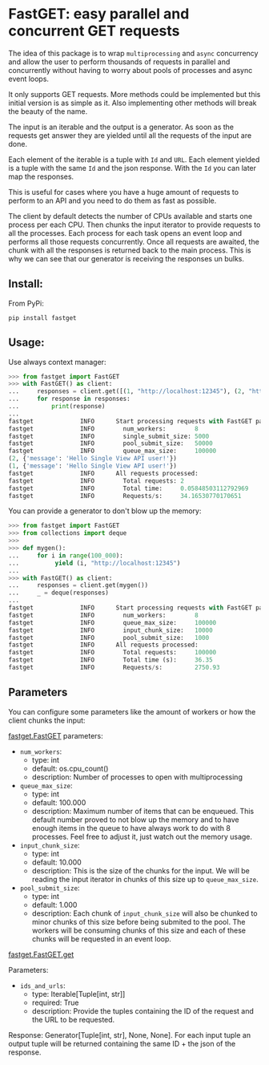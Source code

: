 # FastGET: easy parallel and concurrent GET requests

The idea of this package is to wrap `multiprocessing` and `async` concurrency and allow the user to perform thousands of requests in parallel and concurrently without having to worry about pools of processes and async event loops.

It only supports GET requests. More methods could be implemented but this initial version is as simple as it. Also implementing other methods will break the beauty of the name.

The input is an iterable and the output is a generator. As soon as the requests get answer they are yielded until all the requests of the input are done.

Each element of the iterable is a tuple with `Id` and `URL`.
Each element yielded is a tuple with the same `Id` and the json response. With the `Id` you can
later map the responses.

This is useful for cases where you have a huge amount of requests to perform to an API and you
need to do them as fast as possible.

The client by default detects the number of CPUs available and starts one process per each CPU.
Then chunks the input iterator to provide requests to all the processes.
Each process for each task opens an event loop and performs all those requests concurrently. Once
all requests are awaited, the chunk with all the responses is returned back to the main process.
This is why we can see that our generator is receiving the responses un bulks.

## Install:

From PyPi:
```
pip install fastget
```

## Usage:

Use always context manager:

``` python
>>> from fastget import FastGET
>>> with FastGET() as client:
...     responses = client.get([(1, "http://localhost:12345"), (2, "http://localhost:12345")])
...     for response in responses:
...         print(response)
... 
fastget             INFO      Start processing requests with FastGET parameters:
fastget             INFO        num_workers:        8
fastget             INFO        single_submit_size: 5000
fastget             INFO        pool_submit_size:   50000
fastget             INFO        queue_max_size:     100000
(2, {'message': 'Hello Single View API user!'})
(1, {'message': 'Hello Single View API user!'})
fastget             INFO      All requests processed:
fastget             INFO        Total requests: 2
fastget             INFO        Total time:     0.05848503112792969
fastget             INFO        Requests/s:     34.16530770170651
```

You can provide a generator to don't blow up the memory:
``` python
>>> from fastget import FastGET
>>> from collections import deque
>>> 
>>> def mygen():
...     for i in range(100_000):
...          yield (i, "http://localhost:12345")
... 
>>> with FastGET() as client:
...     responses = client.get(mygen())
...     _ = deque(responses)
... 
fastget             INFO      Start processing requests with FastGET parameters:
fastget             INFO        num_workers:        8
fastget             INFO        queue_max_size:     100000
fastget             INFO        input_chunk_size:   10000
fastget             INFO        pool_submit_size:   1000
fastget             INFO      All requests processed:
fastget             INFO        Total requests:     100000
fastget             INFO        Total time (s):     36.35
fastget             INFO        Requests/s:         2750.93
```

## Parameters

You can configure some parameters like the amount of workers or how the client chunks the input:

[fastget.FastGET](https://github.com/oalfonso-o/FastGET/blob/main/fastget/client.py#L24) parameters:

- `num_workers`:
    - type: int
    - default: os.cpu_count()
    - description: Number of processes to open with multiprocessing
- `queue_max_size`:
    - type: int
    - default: 100.000
    - description: Maximum number of items that can be enqueued. This default number proved to not blow up the memory and to have enough items in the queue to have always work to do with 8 processes. Feel free to adjust it, just watch out the memory usage.
- `input_chunk_size`:
    - type: int
    - default: 10.000
    - description: This is the size of the chunks for the input. We will be reading the input iterator in chunks of this size up to `queue_max_size`.
- `pool_submit_size`:
    - type: int
    - default: 1.000
    - description: Each chunk of `input_chunk_size` will also be chunked to minor chunks of this size before being submited to the pool. The workers will be consuming chunks of this size and each of these chunks will be requested in an event loop.


[fastget.FastGET.get](https://github.com/oalfonso-o/FastGET/blob/main/fastget/client.py#L42)

Parameters:

- `ids_and_urls`:
    - type: Iterable[Tuple[int, str]]
    - required: True
    - description: Provide the tuples containing the ID of the request and the URL to be requested.

Response: Generator[Tuple[int, str], None, None]. For each input tuple an output tuple will be returned containing the same ID + the json of the response.